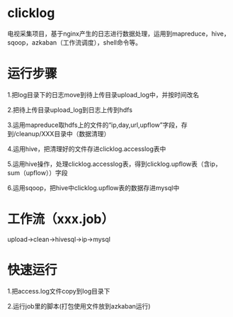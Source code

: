 # clicklog
电视采集项目，基于nginx产生的日志进行数据处理，运用到mapreduce，hive，sqoop，azkaban（工作流调度），shell命令等。

# 运行步骤
1.把log目录下的日志move到待上传目录upload_log中，并按时间改名
  
2.把待上传目录upload_log到日志上传到hdfs

3.运用mapreduce取hdfs上的文件的“ip,day,url,upflow”字段，存到/cleanup/XXX目录中（数据清理）

4.运用hive，把清理好的文件存进clicklog.accesslog表中

5.运用hive操作，处理clicklog.accesslog表，得到clicklog.upflow表（含ip，sum（upflow））字段

6.运用sqoop，把hive中clicklog.upflow表的数据存进mysql中


# 工作流（xxx.job）
upload->clean->hivesql->ip->mysql


# 快速运行
1.把access.log文件copy到log目录下

2.运行job里的脚本(打包使用文件放到azkaban运行)
